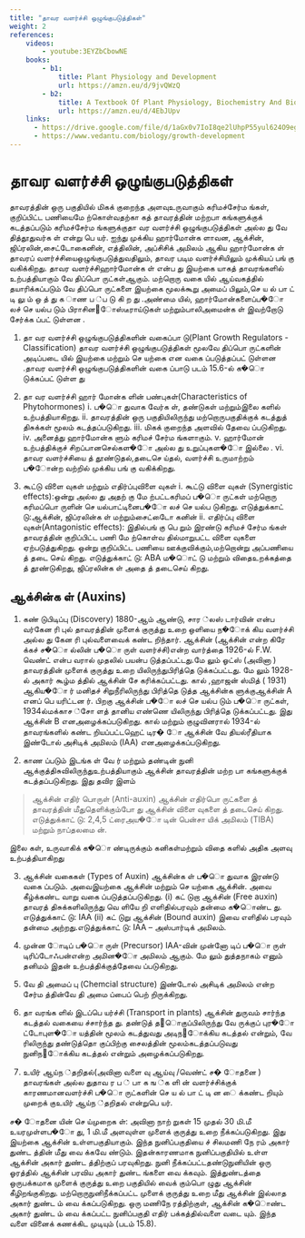 ```yaml
---
title: "தாவர வளர்ச்சி ஒழுங்குபடுத்திகள்"
weight: 2
references:
    videos:
        - youtube:3EYZbCbowNE
    books:
        - b1:
            title: Plant Physiology and Development
            url: https://amzn.eu/d/9jvQWzQ
        - b2:
            title: A Textbook Of Plant Physiology, Biochemistry And Biotechnology
            url: https://amzn.eu/d/4EbJUpv
    links:
      - https://drive.google.com/file/d/1aGx0v7IoI8qe2lUhpP55yul624O9egHm/view
      - https://www.vedantu.com/biology/growth-development
---
```


# தாவர வளர்ச்சி ஒழுங்குபடுத்திகள்

தாவரத்தின் ஒரு பகுதியில் மிகக் குறைந்த அளவுஉருவாகும் கரிமச்சேர்ம ங்கள், குறிப்பிட்ட பணியைமே
ற்கொள்வதற்கா கத் தாவரத்தின் மற்றபா கங்களுக்குக் கடத்தப்படும் கரிமச்சேர்ம ங்களுக்குதா வர வளர்ச்சி ஒழுங்குபடுத்திகள் அல்ல து வே தித்தூதுவர்க ள் என்று பெ யர். ஐந்து முக்கிய
ஹார்மோன்க ளாவன, ஆக்சின், ஜிப்ரலின்,சைட்டோகைனின், எத்திலின், அப்சிசிக் அமிலம்
ஆகிய ஹார்மோன்க ள் தாவரப் வளர்ச்சியைஒழுங்குபடுத்துவதிலும், தாவர படிம வளர்ச்சியிலும்
முக்கியப் பங் கு வகிக்கிறது. தாவர வளர்ச்சிஹார்மோன்க ள் என்ப து இயற்கை யாகத்
தாவரங்களில் உற்பத்தியாகும் வே திப்பொ ருட்கள்ஆகும். மற்றொரு வகை யில் ஆய்வகத்தில்
தயாரிக்கப்படும் வே திப்பொ ருட்களை இயற்கை மூலக்கூறு அமைப் பிலும்,செ ய ல் பா ட் டி லு ம்
ஒ த் து க ாண ப ்ப டு கி ற து .அண்மை யில், ஹார்மோன்களைப்ப�ோ லச் செ யல்ப டும்
பிராசின􀁇ோஸ்டீராய்டுகள் மற்றும்பாலிஅமைன்க ள் இவற்றோடு சேர்க்க ப்பட் டுள்ளன .

1. தா வர வளர்ச்சி ஒழுங்குபடுத்திகளின் வகைப்பா டு(Plant Growth Regulators - Classification)
   தாவர வளர்ச்சி ஒழுங்குபடுத்திகள் மூலவே திப்பொ ருட்களின் அடிப்படை யில் இயற்கை
   மற்றும் செ யற்கை என வகை ப்படுத்தப்பட் டுள்ளன .தாவர வளர்ச்சி ஒழுங்குபடுத்திகளின் வகை ப்பாடு
   படம் 15.6-ல் க�ொ டுக்கப்பட் டுள்ள து

2. தா வர வளர்ச்சி ஹார் மோன்க ளின் பண்புகள்(Characteristics of Phytohormones)
   i. ப�ொ துவாக வேர்க ள், தண்டுகள் மற்றும்இலை களில் உற்பத்தியாகிறது.
   ii. தாவரத்தின் ஒரு பகுதியிலிருந்து மற்றொருபகுதிக்குக் கடத்துத் திசுக்கள் மூலம்
   கடத்தப்படுகிறது.
   iii. மிகக் குறைந்த அளவில் தேவை ப்படுகிறது.
   iv. அனைத்து ஹார்மோன்க ளும் கரிமச்
   சேர்ம ங்களாகும்.
   v. ஹார்மோன் உற்பத்திக்குச் சிறப்பானசெல்கள�ோ அல்ல து உறுப்புகள�ோ இல்லை .
   vi. தாவர வளர்ச்சியை த் தூண்டுதல்,தடைசெ ய்தல், வளர்ச்சி உருமாற்றம்
   ப�ோன்ற வற்றில் முக்கிய பங் கு வகிக்கிறது.
3. கூட்டு விளை வுகள் மற்றும் எதிர்ப்புவிளை வுகள்
   i. கூட்டு விளை வுகள் (Synergistic effects):ஒன்று அல்ல து அதற் கு மே ற்பட்டகரிமப் ப�ொ ருட்கள் மற்றொரு
   கரிமப்பொ ருளின் செ யல்பாட்டினைப�ோ லச் செ யல்ப டுகிறது. எடுத்துக்காட் டு:ஆக்சின், ஜிப்ரலின்க ள் மற்றும்சைட்டோை கனின்
   ii. எதிர்ப்பு விளை வுகள்(Antagonistic effects): இதில்பங் கு பெ றும் இரண்டு கரிமச் சேர்ம ங்கள்
   தாவரத்தின் குறிப்பிட்ட பணி மே ற்கொள்வ தில்மாறுபட்ட விளை வுகளை ஏற்படுத்துகிறது.
   ஒன்று குறிப்பிட்ட பணியை ஊக்குவிக்கும்,மற்றொன்று அப்பணியை த் தடை செய் கிறது.
   எடுத்துக்காட் டு: ABA ம�ொட் டு மற்றும் விதைஉறக்கத்தை த் தூண்டுகிறது, ஜிப்ரலின்க ள்
   அதை த் தடைசெய் கிறது.

## ஆக்சின்க ள் (Auxins)

1. கண் டுபிடிப்பு (Discovery)
   1880-ஆம் ஆண்டு, சார ்லஸ் டார்வின் என்ப வர்கேன ரி புல் தாவரத்தின் முளைக் குருத்து உறை
   ஒளியை ந�ோக் கிய வளர்ச்சி அல்ல து கேன ரி புல்வளைவைக் கண்ட றிந்தார். ஆக்சின் (ஆக்சின்
   என்ற கிரே க்கச் ச�ொ ல்லின் ப�ொ ருள் வளர்ச்சி)என்ற வார்த்தை 1926-ல் F.W. வெண்ட்
   என்ப வரால் முதலில் பயன்ப டுத்தப்பட்டது.மே லும் ஓட்ஸ் (அவினா ) தாவரத்தின்
   முளைக் குருத்து உறை யிலிருந்துபிரித்தெ டுக்கப்பட்டது. மே லும் 1928-ல் அகார்
   கூழ்ம த்தில் ஆக்சின் சே கரிக்கப்பட்டது. கால் ,ஹாஜன் ஸ்மித் ( 1931) ஆகிய�ோ ர் மனிதச்
   சிறுநீரிலிருந்து பிரித்தெ டுத்த ஆக்சின்க ளுக்குஆக்சின் A எனப் பெ யரிட்டன ர். பிறகு ஆக்சின்
   ப�ோ லச் செ யல்ப டும் ப�ொ ருட்கள், 1934ல்மக்காச ்சோ ளத் தானிய எண்ணெ யிலிருந்து
   பிரித்தெ டுக்கப்பட்டது. இது ஆக்சின் B எனஅழைக்கப்படுகிறது. கால் மற்றும் குழுவினரால்
   1934-ல் தாவரங்களில் கண்ட றியப்பட்டஹெட் டிர� ோ ஆக்சின் வே தியல்ரீதியாக
   இண்டோல் அசிடிக் அமிலம் (IAA) எனஅழைக்கப்படுகிறது.

2. காண ப்படும் இடங்க ள்
   வே ர் மற்றும் தண்டின் நுனி ஆக்குத்திசுவிலிருந்துஉற்பத்தியாகும் ஆக்சின் தாவரத்தின் மற்ற
   பா கங்களுக்குக் கடத்தப்படுகிறது. இது தவிர இளம்

> ஆக்சின் எதிர் பொருள் (Anti-auxin)
> ஆக்சின் எதிர்பொ ருட்களை த் தாவரத்தின் மீதுதெளிக்கும்போ து ஆக்சின் விளை வுகளை த்
> தடைசெய் கிறது. எடுத்துக்காட் டு: 2,4,5 ட்ரைஅய�ோ டின் பென்சா யிக் அமிலம் (TIBA) மற்றும்
> நாப்தலமை ன்.

இலை கள், உருவாகிக் க�ொ ண்டிருக்கும் கனிகள்மற்றும் விதை களில் அதிக அளவு உற்பத்தியாகிறது

3. ஆக்சின் வகைகள் (Types of Auxin)
   ஆக்சின்க ள் ப�ொ துவாக இரண்டு வகை ப்படும். அவைஇயற்கை ஆக்சின் மற்றும் செ யற்கை ஆக்சின். அவை
   கீழ்க்கண்ட வாறு வகை ப்படுத்தப்படுகிறது.
   (i) கட் டுறா ஆக்சின் (Free auxin)
   தாவரத் திசுக்களிலிருந்து வெ ளியே றி எளிதில்பரவும் தன்மை க�ொண்ட து. எடுத்துக்காட் டு: IAA
   (ii) கட் டுறு ஆக்சின் (Bound auxin)
   இவை எளிதில் பரவும் தன்மை அற்றது.எடுத்துக்காட் டு: IAA – அஸ்பார்டிக் அமிலம்.

4. முன்ன ோடிப் ப�ொ ருள் (Precursor)
   IAA-வின் முன்னோ டிப் ப�ொ ருள் டிரிப்டோஃபன்என்ற அமின�ோ அமிலம் ஆகும். மே லும் துத்தநாகம்
   எனும் தனிமம் இதன் உற்பத்திக்குத்தேவை ப்படுகிறது.

5. வே தி அமைப் பு (Chemcial structure)
   இண்டோல் அசிடிக் அமிலம் என்ற சேர்ம த்தின்வே தி அமை ப்பைப் பெற் றிருக்கிறது.

6. தா வரங்க ளில் இடப்பெ யர்ச்சி (Transport in plants)
   ஆக்சின் துருவம் சார்ந்த கடத்தல் வகையை ச்சார்ந்த து. தண்டுத் த􀁅ொகுப்பிலிருந்து வே ருக்குப்
   புர�ோ ட்டோபுள�ோ யத்தின் மூலம் கடத்துவது அடிந􀁆ோக்கிய கடத்தல் என்றும், வே ரிலிருந்து
   தண்டுத்தொ குப்பிற்கு சைலத்தின் மூலம்கடத்தப்படுவது நுனிந􀁆ோக்கிய கடத்தல் என்றும்
   அழைக்கப்படுகிறது.

7. உயிர் ஆய்ந ்தறிதல்(அவினா வளை வு ஆய்வு /வெண்ட் ச� ோதனை )
   தாவரங்கள் அல்ல துதாவ ர ப ் பா க ங ்க ளி ன்
   வளர்ச்சிக்குக் காரணமானவளர்ச்சி ப�ொ ருட்களின்
   செ ய ல் பா ட் டி ன ை க்கண்ட றியும் முறைக் குஉயிர் ஆய்ந ்தறிதல் என்றுபெ யர்.

ச� ோதனை யின் செ ய்முறைக ள்:
அவினா நாற் றுகள் 15 முதல் 30 மி.மீ உயரமுள்ளப�ோ து, 1 மி.மீ அளவுள்ள முளைக் குருத்து உறை
நீக்கப்படுகிறது. இது இயற்கை ஆக்சின் உள்ளபகுதியாகும். இந்த நுனிப்பகுதியை ச் சிலமணி நே ரம்
அகார் துண்ட த்தின் மீது வை க்கவே ண்டும். இதன்காரணமாக நுனிப்பகுதியில் உள்ள ஆக்சின் அகார்
துண்ட த்திற்குப் பரவுகிறது. நுனி நீக்கப்பட்டதண்டுநுனியின் ஒரு ஓரத்தில் ஆக்சின் பரவிய அகார்
துண்ட ங்களை வை க்கவும். இத்துண்டத்தை ஒருபக்கமாக முளைக் குருத்து உறை பகுதியில்
வைக் கும்பொ ழுது ஆக்சின் கீழிறங்குகிறது. மற்றொருநுனிநீக்கப்பட்ட முளைக் குருத்து உறை மீது ஆக்சின்
இல்லாத அகார் துண்ட ம் வை க்கப்படுகிறது. ஒரு மணிநே ரத்திற்குள், ஆக்சின் க�ொண்ட அகார் துண்ட ம்
வை க்கப்பட்ட நுனிப்பகுதி எதிர் பக்கத்தில்வளை வடை யும். இந்த வளை வினைக் கணக்கிட
முடியும் (படம் 15.8).
